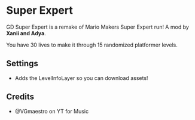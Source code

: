 # Super Expert

GD Super Expert is a remake of Mario Makers Super Expert run!
A mod by **Xanii and Adya**.

You have 30 lives to make it through 15 randomized platformer levels.

## Settings
- Adds the LevelInfoLayer so you can download assets!

## Credits
- @VGmaestro on YT for Music